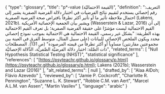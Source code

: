 {
    "type": "glossary",
    "title": "p*-value (القيمة الاحتماليّة)",
    "definition": "التعريف: رقم إحصائي يستخدم لتقييم نتائج الفرضيات في اختبار دلالة الفرضية الصفرية يشير إلى احتمال ملاحظة تأثير ما أو تأثير أكثر تطرفاً بافتراض صحة الفرضية الصفرية (Lakens, 2021b). ويشير بيان الجمعية الإحصائية الأمريكية (Wasserstein & Lazar, 2016) إلى أن القيم الاحتمالية ليست مؤشرًا على حقيقة الفرضية الصفرية؛ بل تعرف القيم الاحتمالية بهذه الطريقة: \"بشكل غير رسمي، القيمة الاحتمالية هي الاحتمالية بموجب نموذج إحصائي محدد ويكون الملخص الإحصائي للبيانات (على سبيل المثال، متوسط الفرق في ​​العينة بين مجموعتين مقارنتين) مساوياً أو أكثر تطرفاً من قيمته المرصودة\" (ص 131).  المصطلحات ذات الصِّلة: اختبار دلالة الفرضيَّة الصِّفريَّة، الدِّلالة الإحصائيَّة",
    "related_terms": [
        "Null Hypothesis Statistical Testing (NHST)",
        "statistical significance"
    ],
    "references": [
        "[https://psyteachr.github.io/glossary/p.html](https://psyteachr.github.io/glossary/p.html); Lakens (2021b); Wasserstein and Lazar (2016)"
    ],
    "alt_related_terms": [
        null
    ],
    "drafted_by": [
        "Alaa AlDoh; Flávio Azevedo"
    ],
    "reviewed_by": [
        "Jamie P. Cockcroft",
        "Charlotte R. Pennington",
        "Suzanne L. K. Stewart",
        "Robbie C.M. van Aert",
        "Marcel A.L.M. van Assen",
        "Martin Vasilev"
    ],
    "language": "arabic"
}